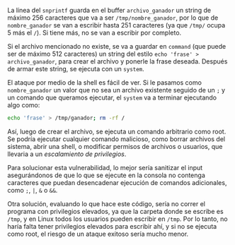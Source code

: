 La línea del `snprintf` guarda en el buffer `archivo_ganador` un string de máximo 256 caracteres que va a ser `/tmp/nombre_ganador`, por lo que de `nombre_ganador` se van a escribir hasta 251 caracteres (ya que `/tmp/` ocupa 5 más el `/`). Si tiene más, no se van a escribir por completo.

Si el archivo mencionado no existe, se va a guardar en `command` (que puede ser de máximo 512 caracteres) un string del estilo `echo 'frase' > archivo_ganador`, para crear el archivo y ponerle la frase deseada. Después de armar este string, se ejecuta con un `system`.

El ataque por medio de la shell es fácil de ver. Si le pasamos como `nombre_ganador` un valor que no sea un archivo existente seguido de un `;` y un comando que queramos ejecutar, el `system` va a terminar ejecutando algo como:

```sh
echo 'frase' > /tmp/ganador; rm -rf /
```

Así, luego de crear el archivo, se ejecuta un comando arbitrario como root. Se podría ejecutar cualquier comando malicioso, como borrar archivos del sistema, abrir una shell, o modificar permisos de archivos o usuarios, que llevaria a un *escalamiento de privilegios*.

Para solucionar esta vulnerabilidad, lo mejor sería sanitizar el input asegurándonos de que lo que se ejecute en la consola no contenga caracteres que puedan desencadenar ejecución de comandos adicionales, como `;`, `|`, `&` o `&&`.

Otra solución, evaluando lo que hace este código, sería no correr el programa con privilegios elevados, ya que la carpeta donde se escribe es `/tmp`, y en Linux todos los usuarios pueden escribir en `/tmp`. Por lo tanto, no haría falta tener privilegios elevados para escribir ahí, y si no se ejecuta como root, el riesgo de un ataque exitoso sería mucho menor.
